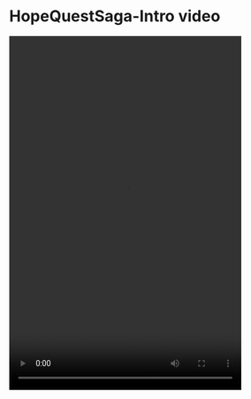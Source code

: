 
<html lang="en">
  <head>
    <meta charset="utf-8">
  </head>
  <body>
    <h1>HopeQuestSaga-Intro video</h1>
    <video width="420" height="640" controls loop="" autoplay="">
<source src=https://github.com/HskahnooshGaming/HopeQuestSagaVideo/raw/refs/heads/main/HopeQuestIntroVideo%20(3).mp4">
</video>
      </body>
</html>

